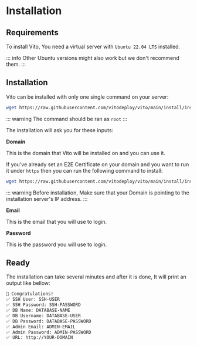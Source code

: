 # Installation

## Requirements

To install Vito, You need a virtual server with `Ubuntu 22.04 LTS` installed.

::: info
Other Ubuntu versions might also work but we don't recommend them.
:::

## Installation

Vito can be installed with only one single command on your server:

```sh
wget https://raw.githubusercontent.com/vitodeploy/vito/main/install/install.sh && bash install.sh
```

::: warning
The command should be ran as `root`
:::

The installation will ask you for these inputs:

**Domain**

This is the domain that Vito will be installed on and you can use it.

If you've already set an E2E Certificate on your domain and you want to run it under `https` then you can run the following command to install:

```sh
wget https://raw.githubusercontent.com/vitodeploy/vito/main/install/install.sh && V_SSL=1 bash install.sh
```

::: warning
Before installation, Make sure that your Domain is pointing to the installation server's IP address.
:::

**Email**

This is the email that you will use to login.

**Password**

This is the password you will use to login.

## Ready

The installation can take several minutes and after it is done, It will print an output like bellow:

```txt
🎉 Congratulations!
✅ SSH User: SSH-USER
✅ SSH Password: SSH-PASSWORD
✅ DB Name: DATABASE-NAME
✅ DB Username: DATABASE-USER
✅ DB Password: DATABASE-PASSWORD
✅ Admin Email: ADMIN-EMAIL
✅ Admin Password: ADMIN-PASSWORD
✅ URL: http://YOUR-DOMAIN
```